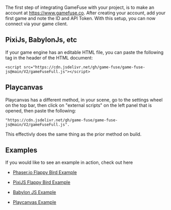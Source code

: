 The first step of integrating GameFuse with your project, is to make an account at https://www.gamefuse.co. After creating your account, add your first game and note the ID and API Token. With this setup, you can now connect via your game client.

## PixiJs, BabylonJs, etc

If your game engine has an editable HTML file, you can paste the following tag in the header of the HTML document:

```
<script src="https://cdn.jsdelivr.net/gh/game-fuse/game-fuse-js@main/V2/gameFuseFull.js"></script>

```

## Playcanvas

Playcanvas has a different method, in your scene, go to the settings wheel on the top bar, then click on "external scripts" on the left panel that is opened, then paste the following:

```
"https://cdn.jsdelivr.net/gh/game-fuse/game-fuse-js@main/V2/gameFuseFull.js".

```

This effectivly does the same thing as the prior method on build.

## Examples

If you would like to see an example in action, check out here

- [Phaser.io Flappy Bird Example](https://github.com/game-fuse/game-fuse-phaser-example)

- [PixiJS Flappy Bird Example](https://github.com/game-fuse/game-fuse-pixijs-example)

- [Babylon JS Example](https://github.com/game-fuse/game-fuse-babylonjs-example)

- [Playcanvas Example](https://playcanvas.com/project/1143168/overview/gamefuseplaycanvasexample)